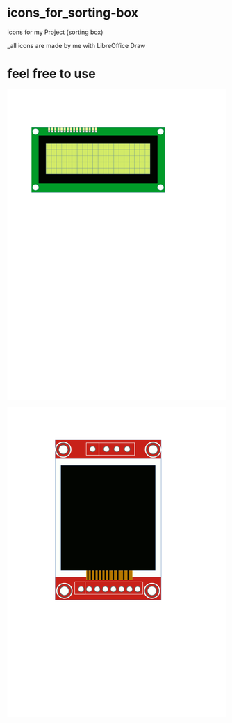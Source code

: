 
# icons_for_sorting-box
icons for my Project (sorting box)


_all icons are made  by me with LibreOffice Draw 
# feel free to use
![](test.gif)


![](tft.gif)










